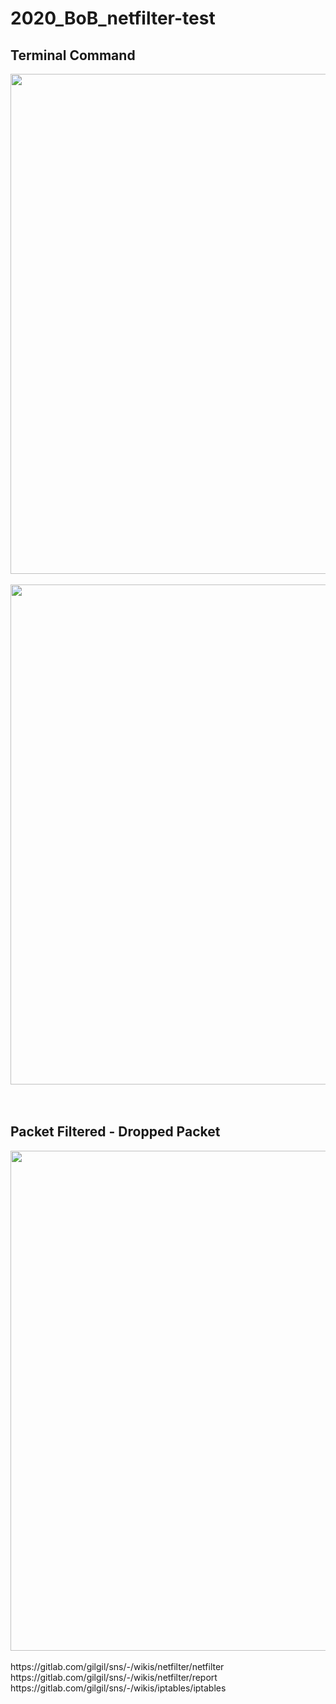 # 2020_BoB_netfilter-test

<h2> Terminal Command </h2>

<div>
<img width = "800" src = "https://user-images.githubusercontent.com/58834907/90672718-8358ed80-e291-11ea-9389-d2b2d1bfe282.PNG" >
</div>
 <br>

<div>
<img width = "800" src = "https://user-images.githubusercontent.com/58834907/90671383-97035480-e28f-11ea-8ffe-496ea1b08916.PNG" >
</div>

 <br>
 <br>
<h2> Packet Filtered - Dropped Packet </h2>

<div>
<img width = "800" src = "https://user-images.githubusercontent.com/58834907/90671390-9965ae80-e28f-11ea-9ced-a80ad4137c44.PNG">
</div>

 <br>
https://gitlab.com/gilgil/sns/-/wikis/netfilter/netfilter <br>
https://gitlab.com/gilgil/sns/-/wikis/netfilter/report <br>
https://gitlab.com/gilgil/sns/-/wikis/iptables/iptables <br>
